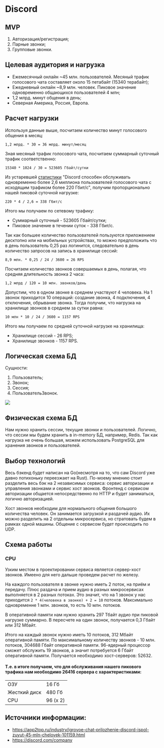 # Discord

## MVP
 1. Авторизация/регистрация;
 2. Парные звонки;
 3. Групповые звонки.

## Целевая аудитория и нагрузка
 - Ежемесячный онлайн ~45 млн. пользователей. Месяный трафик голосового чата составляет около 15 петабайт (15340 терабайт);
 - Ежедневный онлайн ~8,9 млн. человек. Пиковое значение одновременно общающихся пользователей 4 млн;
 - 1,2 млрд. минут общения в день;
 - Северная Америка, Россия, Европа.

## Расчет нагрузки

Используя данные выше, посчитаем количество минут голосового общения в месяц:

    1,2 млрд. * 30 = 36 млрд. минут/месяц
    
Зная месяный трафик голосового чата, посчитаем суммарный суточный трафик соответственно:

    15340 * 1024 / 30 = 523605 Гбайт/сутки
    
Из устаревшей [статистики](https://habr.com/ru/post/423171/) "Discord способен обслуживать одновременно более 2,6 миллиона пользователей голосового чата с исходящим трафиком более 220 Гбит/с", получим пропорционально нашей пиковой суточной нагрузке:

    220 * 4 / 2,6 = 338 Гбит/с
    
Итого мы получаем по сетевому трафику:
 * Суммарный суточный - 523605 Гбайт/сутки;
 * Пиковое значение в течении суток - 338 Гбит/с.
    
Так как большее количество пользователей пользуются приложением десктопно или на мобильных устройствах, то можно предположить что в день пользователь 0,25 раз логинится, следовательно в день количество запросов на запись в хранилище сессий:

    8,9 млн. * 0,25 / 24 / 3600 = 26 RPS
    
Посчитаем количество звонков совершаемых в день, полагая, что средняя длительность звонка 2 часа:

    1,2 млрд / 120 = 10 млн. звонков/день

Допустим, что в одном звонке в среднем участвуют 4 человека. На 1 звонок приходится 10 операций: создание звонка, 4 подключения, 4 отключения, обрывание звонка.
Тогда получим, что нагрузка на хранилище звонков в среднем за сутки равна:

    10 млн * 10 / 24 / 3600 = 1157 RPS

Итого мы получаем по средней суточной нагрузке на хранилища:
 * Хранилище сессий - 26 RPS;
 * Хранилище звонков - 1157 RPS.

## Логическая схема БД

Сущности:
 1. Пользователь;
 2. Звонок;
 3. Сессия;
 4. ПользовательЗвонок.

![](https://sun9-20.userapi.com/impg/JouYkxWKDFl9t-kQEUE9QsicSM_2coRmiKRNAQ/1ovbyFuxWzU.jpg?size=839x484&quality=96&sign=b6461f8c7dbc723fa464e5714cf6c437&type=album)

## Физическая схема БД

Нам нужно хранить сессии, текущие звонки и пользователей. Логично, что сессии мы будем хранить в in-memory БД, например, Redis. 
Так как нагрузка не очень большая, можем использовать PostgreSQL для хранения звонков и пользователей.

## Выбор технологий

Весь бэкенд будет написан на Go(несмотря на то, что сам Discord уже давно потихоньку переезжает на Rust). По-моему мнению стоит разделить весь бэк на 2 независимых сервиса: сервис авторизации и управления звонками и сервис хост звонков. Фронтенд с сервисом авторизации общается непосредственно по HTTP и будет заниматься, логично авторизацией. 

Хост звонков необходим для нормального общения большого количества человек. Он занимается загрузкой и раздачей аудио. Их можно разделить на 2 отдельны микросервиса, но стратовать будем в рамках одной машины. Общение с сервисом будет происходить по UDP. 

## Схема работы

### CPU

Узким местом в проектировании сервиса является сервер-хост звонков. Имеено для него дальше проведем расчет по железу.

На каждого пользователя в звонке нужно иметь 2 поток, на приём и передачу. Плюс раздача и прием аудио в разных микросервисах выполняется в 2 разных потоках. Это значит, что на 1 звонок у нас приходится `2 * 4(человека в звонке) + 2 = 10` потоков. Максимально одновременне 1 млн. звонков, то есть 10 млн. потоков.

В оперативной памяти нам нужно хранить 297 Тбайт аудио при пиковой нагрузке суммарно. В пересчете на один звонок, получается 0,3 Гбайт или 312 Мбайт. 

Итого на каждый звонок нужно иметь 10 потоков, 312 Мбайт оперативной памяти. По максимальному количеству звонков - 10 млн. потоков, 304688 Гбайт оперативной памяти. 96-ядерный процессор сможет обслужить 19 звонков, а значит потребуется 6 Гбайт оперативной памяти. Получается необходимо хост-серверов: 52632. 

#### Т.е. в итоге получаем, что для обслуживания нашего пикового трафика нам необходимо 26416 сервера с характеристиками:

|              |   |
|--------------|---|
| ОЗУ          | 16 Гб |
| Жесткий диск | 480 Гб |
| CPU          |  96 (x 2) |

## Источники информации:
 - https://app2top.ru/industry/igrovoe-chat-prilozhenie-discord-ispol-zuyut-45-mln-chelovek-101159.html
 - https://discord.com/company

